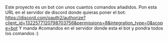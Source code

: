 Este proyecto es un bot con unos cuantos comandos añadidos.
Pon esta URL en el servidor de discord donde quieras poner el bot: https://discord.com/oauth2/authorize?client_id=1322577120798703756&permissions=8&integration_type=0&scope=bot
Y manda #comandos en el servidor donde esta el bot y pondra todos los comandos :)

